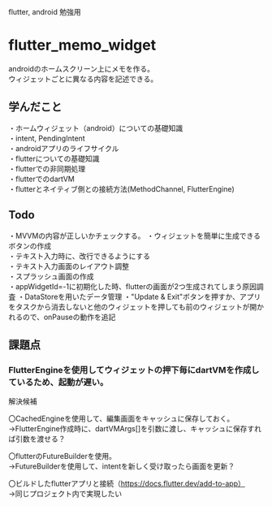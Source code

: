 flutter, android 勉強用  

# flutter_memo_widget

androidのホームスクリーン上にメモを作る。  
ウィジェットごとに異なる内容を記述できる。  

## 学んだこと
・ホームウィジェット（android）についての基礎知識  
・intent, PendingIntent  
・androidアプリのライフサイクル  
・flutterについての基礎知識  
・flutterでの非同期処理  
・flutterでのdartVM  
・flutterとネイティブ側との接続方法(MethodChannel, FlutterEngine)  

## Todo
・MVVMの内容が正しいかチェックする。
・ウィジェットを簡単に生成できるボタンの作成  
・テキスト入力時に、改行できるようにする  
・テキスト入力画面のレイアウト調整  
・スプラッシュ画面の作成  
・appWidgetId=-1に初期化した時、flutterの画面が2つ生成されてしまう原因調査
・DataStoreを用いたデータ管理
・"Update & Exit"ボタンを押すか、アプリをタスクから消去しないと他のウィジェットを押しても前のウィジェットが開かれるので、onPauseの動作を追記

## 課題点
### FlutterEngineを使用してウィジェットの押下毎にdartVMを作成しているため、起動が遅い。

解決候補  

〇CachedEngineを使用して、編集画面をキャッシュに保存しておく。  
→FlutterEngine作成時に、dartVMArgs[]を引数に渡し、キャッシュに保存すれば引数を渡せる？  

〇flutterのFutureBuilderを使用。  
→FutureBuilderを使用して、intentを新しく受け取ったら画面を更新？  

〇ビルドしたflutterアプリと接続（https://docs.flutter.dev/add-to-app）  
→同じプロジェクト内で実現したい  

